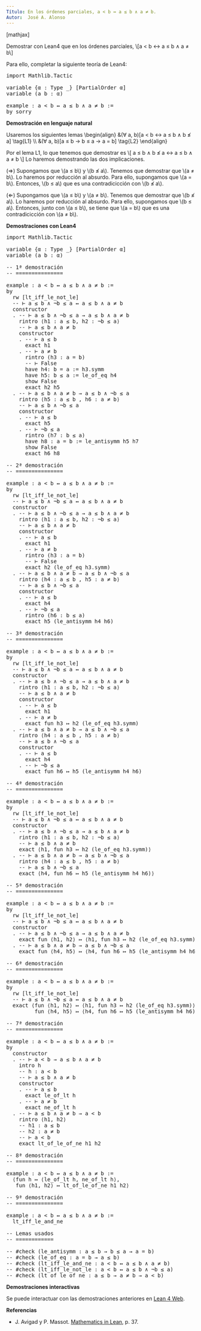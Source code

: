 ```yaml
---
Título: En los órdenes parciales, a < b ↔ a ≤ b ∧ a ≠ b.
Autor:  José A. Alonso
---
```


[mathjax]

Demostrar con Lean4 que en los órdenes parciales,
\\[a < b ↔ a ≤ b ∧ a ≠ b\\]

Para ello, completar la siguiente teoría de Lean4:

<pre lang="lean">
import Mathlib.Tactic

variable {α : Type _} [PartialOrder α]
variable (a b : α)

example : a < b ↔ a ≤ b ∧ a ≠ b :=
by sorry
</pre>
<!--more-->

<b>Demostración en lenguaje natural</b>

Usaremos los siguientes lemas
\\begin{align}
   &(∀ a, b)[a < b ↔ a ≤ b ∧ b ≰ a] \\tag{L1} \\\\
   &(∀ a, b)[a ≤ b → b ≤ a → a = b] \\tag{L2}
\\end{align}

Por el lema L1, lo que tenemos que demostrar es
\\[ a ≤ b ∧ b ≰ a ↔ a ≤ b ∧ a ≠ b \\]
Lo haremos demostrando las dos implicaciones.

(⇒) Supongamos que \\(a ≤ b\\) y \\(b ≰ a\\). Tenemos que demostrar que \\(a ≠ b\\). Lo haremos por reducción al absurdo. Para ello, supongamos que \\(a = b\\). Entonces, \\(b ≤ a\\) que es una contradicicción con \\(b ≰ a\\).

(⇐) Supongamos que \\(a ≤ b\\) y \\(a ≠ b\\). Tenemos que demostrar que \\(b ≰ a\\). Lo haremos por reducción al absurdo. Para ello, supongamos que \\(b ≤ a\\). Entonces, junto con \\(a ≤ b\\), se tiene que \\(a = b\\) que es una contradicicción con \\(a ≠ b\\).

<b>Demostraciones con Lean4</b>

<pre lang="lean">
import Mathlib.Tactic

variable {α : Type _} [PartialOrder α]
variable (a b : α)

-- 1ª demostración
-- ===============

example : a < b ↔ a ≤ b ∧ a ≠ b :=
by
  rw [lt_iff_le_not_le]
  -- ⊢ a ≤ b ∧ ¬b ≤ a ↔ a ≤ b ∧ a ≠ b
  constructor
  . -- ⊢ a ≤ b ∧ ¬b ≤ a → a ≤ b ∧ a ≠ b
    rintro ⟨h1 : a ≤ b, h2 : ¬b ≤ a⟩
    -- ⊢ a ≤ b ∧ a ≠ b
    constructor
    . -- ⊢ a ≤ b
      exact h1
    . -- ⊢ a ≠ b
      rintro (h3 : a = b)
      -- ⊢ False
      have h4: b = a := h3.symm
      have h5: b ≤ a := le_of_eq h4
      show False
      exact h2 h5
  . -- ⊢ a ≤ b ∧ a ≠ b → a ≤ b ∧ ¬b ≤ a
    rintro ⟨h5 : a ≤ b , h6 : a ≠ b⟩
    -- ⊢ a ≤ b ∧ ¬b ≤ a
    constructor
    . -- ⊢ a ≤ b
      exact h5
    . -- ⊢ ¬b ≤ a
      rintro (h7 : b ≤ a)
      have h8 : a = b := le_antisymm h5 h7
      show False
      exact h6 h8

-- 2ª demostración
-- ===============

example : a < b ↔ a ≤ b ∧ a ≠ b :=
by
  rw [lt_iff_le_not_le]
  -- ⊢ a ≤ b ∧ ¬b ≤ a ↔ a ≤ b ∧ a ≠ b
  constructor
  . -- ⊢ a ≤ b ∧ ¬b ≤ a → a ≤ b ∧ a ≠ b
    rintro ⟨h1 : a ≤ b, h2 : ¬b ≤ a⟩
    -- ⊢ a ≤ b ∧ a ≠ b
    constructor
    . -- ⊢ a ≤ b
      exact h1
    . -- ⊢ a ≠ b
      rintro (h3 : a = b)
      -- ⊢ False
      exact h2 (le_of_eq h3.symm)
  . -- ⊢ a ≤ b ∧ a ≠ b → a ≤ b ∧ ¬b ≤ a
    rintro ⟨h4 : a ≤ b , h5 : a ≠ b⟩
    -- ⊢ a ≤ b ∧ ¬b ≤ a
    constructor
    . -- ⊢ a ≤ b
      exact h4
    . -- ⊢ ¬b ≤ a
      rintro (h6 : b ≤ a)
      exact h5 (le_antisymm h4 h6)

-- 3ª demostración
-- ===============

example : a < b ↔ a ≤ b ∧ a ≠ b :=
by
  rw [lt_iff_le_not_le]
  -- ⊢ a ≤ b ∧ ¬b ≤ a ↔ a ≤ b ∧ a ≠ b
  constructor
  . -- ⊢ a ≤ b ∧ ¬b ≤ a → a ≤ b ∧ a ≠ b
    rintro ⟨h1 : a ≤ b, h2 : ¬b ≤ a⟩
    -- ⊢ a ≤ b ∧ a ≠ b
    constructor
    . -- ⊢ a ≤ b
      exact h1
    . -- ⊢ a ≠ b
      exact fun h3 ↦ h2 (le_of_eq h3.symm)
  . -- ⊢ a ≤ b ∧ a ≠ b → a ≤ b ∧ ¬b ≤ a
    rintro ⟨h4 : a ≤ b , h5 : a ≠ b⟩
    -- ⊢ a ≤ b ∧ ¬b ≤ a
    constructor
    . -- ⊢ a ≤ b
      exact h4
    . -- ⊢ ¬b ≤ a
      exact fun h6 ↦ h5 (le_antisymm h4 h6)

-- 4ª demostración
-- ===============

example : a < b ↔ a ≤ b ∧ a ≠ b :=
by
  rw [lt_iff_le_not_le]
  -- ⊢ a ≤ b ∧ ¬b ≤ a ↔ a ≤ b ∧ a ≠ b
  constructor
  . -- ⊢ a ≤ b ∧ ¬b ≤ a → a ≤ b ∧ a ≠ b
    rintro ⟨h1 : a ≤ b, h2 : ¬b ≤ a⟩
    -- ⊢ a ≤ b ∧ a ≠ b
    exact ⟨h1, fun h3 ↦ h2 (le_of_eq h3.symm)⟩
  . -- ⊢ a ≤ b ∧ a ≠ b → a ≤ b ∧ ¬b ≤ a
    rintro ⟨h4 : a ≤ b , h5 : a ≠ b⟩
    -- ⊢ a ≤ b ∧ ¬b ≤ a
    exact ⟨h4, fun h6 ↦ h5 (le_antisymm h4 h6)⟩

-- 5ª demostración
-- ===============

example : a < b ↔ a ≤ b ∧ a ≠ b :=
by
  rw [lt_iff_le_not_le]
  -- ⊢ a ≤ b ∧ ¬b ≤ a ↔ a ≤ b ∧ a ≠ b
  constructor
  . -- ⊢ a ≤ b ∧ ¬b ≤ a → a ≤ b ∧ a ≠ b
    exact fun ⟨h1, h2⟩ ↦ ⟨h1, fun h3 ↦ h2 (le_of_eq h3.symm)⟩
  . -- ⊢ a ≤ b ∧ a ≠ b → a ≤ b ∧ ¬b ≤ a
    exact fun ⟨h4, h5⟩ ↦ ⟨h4, fun h6 ↦ h5 (le_antisymm h4 h6)⟩

-- 6ª demostración
-- ===============

example : a < b ↔ a ≤ b ∧ a ≠ b :=
by
  rw [lt_iff_le_not_le]
  -- ⊢ a ≤ b ∧ ¬b ≤ a ↔ a ≤ b ∧ a ≠ b
  exact ⟨fun ⟨h1, h2⟩ ↦ ⟨h1, fun h3 ↦ h2 (le_of_eq h3.symm)⟩,
         fun ⟨h4, h5⟩ ↦ ⟨h4, fun h6 ↦ h5 (le_antisymm h4 h6)⟩⟩

-- 7ª demostración
-- ===============

example : a < b ↔ a ≤ b ∧ a ≠ b :=
by
  constructor
  . -- ⊢ a < b → a ≤ b ∧ a ≠ b
    intro h
    -- h : a < b
    -- ⊢ a ≤ b ∧ a ≠ b
    constructor
    . -- ⊢ a ≤ b
      exact le_of_lt h
    . -- ⊢ a ≠ b
      exact ne_of_lt h
  . -- ⊢ a ≤ b ∧ a ≠ b → a < b
    rintro ⟨h1, h2⟩
    -- h1 : a ≤ b
    -- h2 : a ≠ b
    -- ⊢ a < b
    exact lt_of_le_of_ne h1 h2

-- 8ª demostración
-- ===============

example : a < b ↔ a ≤ b ∧ a ≠ b :=
  ⟨fun h ↦ ⟨le_of_lt h, ne_of_lt h⟩,
   fun ⟨h1, h2⟩ ↦ lt_of_le_of_ne h1 h2⟩

-- 9ª demostración
-- ===============

example : a < b ↔ a ≤ b ∧ a ≠ b :=
  lt_iff_le_and_ne

-- Lemas usados
-- ============

-- #check (le_antisymm : a ≤ b → b ≤ a → a = b)
-- #check (le_of_eq : a = b → a ≤ b)
-- #check (lt_iff_le_and_ne : a < b ↔ a ≤ b ∧ a ≠ b)
-- #check (lt_iff_le_not_le : a < b ↔ a ≤ b ∧ ¬b ≤ a)
-- #check (lt_of_le_of_ne : a ≤ b → a ≠ b → a < b)
</pre>

<b>Demostraciones interactivas</b>

Se puede interactuar con las demostraciones anteriores en <a href="https://live.lean-lang.org/#url=https://raw.githubusercontent.com/jaalonso/Calculemus2/main/src/Caracterizacion_de_menor_en_ordenes_parciales.lean" rel="noopener noreferrer" target="_blank">Lean 4 Web</a>.

<b>Referencias</b>

<ul>
<li> J. Avigad y P. Massot. <a href="https://bit.ly/3U4UjBk">Mathematics in Lean</a>, p. 37.</li>
</ul>
